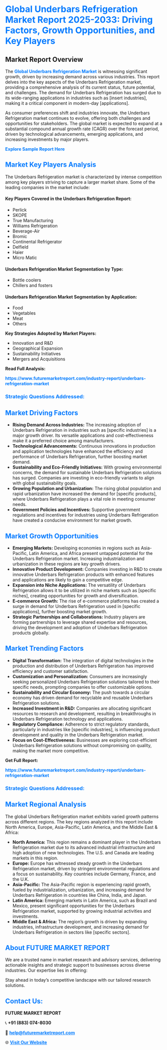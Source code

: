 <h1 style="color: #007BFF;">Global Underbars Refrigeration Market Report 2025-2033: Driving Factors, Growth Opportunities, and Key Players</h1>

<section id="overview">
<h2>Market Report Overview</h2>
<p>The <a href="https://www.futuremarketreport.com/industry-report/underbars-refrigeration-market" style="color: #007BFF; text-decoration: none;"><strong>Global Underbars Refrigeration Market</strong></a> is witnessing significant growth, driven by increasing demand across various industries. This report delves into the key aspects of the Underbars Refrigeration market, providing a comprehensive analysis of its current status, future potential, and challenges. The demand for Underbars Refrigeration has surged due to its wide-ranging applications in industries such as [insert industries], making it a critical component in modern-day [applications].</p>
<p>As consumer preferences shift and industries innovate, the Underbars Refrigeration market continues to evolve, offering both challenges and opportunities for stakeholders. The global market is expected to expand at a substantial compound annual growth rate (CAGR) over the forecast period, driven by technological advancements, emerging applications, and increasing investments by major players.</p>
</section>

<section id="overview">
<p><a href="https://www.futuremarketreport.com/request-sample/reportId=105240" style="color: #007BFF; text-decoration: none;"><strong>Explore Sample Report Here</strong></a></p>
</section>

<section id="key-players">
<h2 style="color: #007BFF;">Market Key Players Analysis</h2>
<p>The Underbars Refrigeration market is characterized by intense competition among key players striving to capture a larger market share. Some of the leading companies in the market include:</p>
<h4>Key Players Covered in the Underbars Refrigeration Report:</h4>
<ul><li>Perlick</li><li>SKOPE</li><li>True Manufacturing</li><li>Williams Refrigeration</li><li>Beverage-Air</li><li>Bromic</li><li>Continental Refrigerator</li><li>Delfield</li><li>Haier</li><li>Micro Matic</li></ul>
<h4>Underbars Refrigeration Market Segmentation by Type:</h4>
<ul><li>Bottle coolers</li><li>Chillers and fosters</li></ul>

<h4>Underbars Refrigeration Market Segmentation by Application:</h4>
<ul><li>Food</li><li>Vegetables</li><li>Meat</li><li>Others</li></ul>
<p><strong>Key Strategies Adopted by Market Players:</strong></p>
<ul>
<li>Innovation and R&D</li>
<li>Geographical Expansion</li>
<li>Sustainability Initiatives</li>
<li>Mergers and Acquisitions</li>
</ul>
</section>

<section>
<p><strong>Read Full Analysis: </strong></p><a href="https://www.futuremarketreport.com/industry-report/underbars-refrigeration-market" style="color: #007BFF; text-decoration: none;"><strong>https://www.futuremarketreport.com/industry-report/underbars-refrigeration-market</strong></a>
<h3 style="color: #007BFF;">Strategic Questions Addressed:</h3>
</section>

<section id="driving-factors">
<h2 style="color: #007BFF;">Market Driving Factors</h2>
<ul>
<li><strong>Rising Demand Across Industries:</strong> The increasing adoption of Underbars Refrigeration in industries such as [specific industries] is a major growth driver. Its versatile applications and cost-effectiveness make it a preferred choice among manufacturers.</li>
<li><strong>Technological Advancements:</strong> Continuous innovations in production and application technologies have enhanced the efficiency and performance of Underbars Refrigeration, further boosting market demand.</li>
<li><strong>Sustainability and Eco-Friendly Initiatives:</strong> With growing environmental concerns, the demand for sustainable Underbars Refrigeration solutions has surged. Companies are investing in eco-friendly variants to align with global sustainability goals.</li>
<li><strong>Growing Population and Urbanization:</strong> The rising global population and rapid urbanization have increased the demand for [specific products], where Underbars Refrigeration plays a vital role in meeting consumer needs.</li>
<li><strong>Government Policies and Incentives:</strong> Supportive government regulations and incentives for industries using Underbars Refrigeration have created a conducive environment for market growth.</li>
</ul>
</section>

<section id="growth-opportunities">
<h2 style="color: #007BFF;">Market Growth Opportunities</h2>
<ul>
<li><strong>Emerging Markets:</strong> Developing economies in regions such as Asia-Pacific, Latin America, and Africa present untapped potential for the Underbars Refrigeration market. Increasing industrialization and urbanization in these regions are key growth drivers.</li>
<li><strong>Innovative Product Development:</strong> Companies investing in R&D to create innovative Underbars Refrigeration products with enhanced features and applications are likely to gain a competitive edge.</li>
<li><strong>Expansion into Niche Applications:</strong> The versatility of Underbars Refrigeration allows it to be utilized in niche markets such as [specific niches], creating opportunities for growth and diversification.</li>
<li><strong>E-commerce Growth:</strong> The rise of e-commerce platforms has created a surge in demand for Underbars Refrigeration used in [specific applications], further boosting market growth.</li>
<li><strong>Strategic Partnerships and Collaborations:</strong> Industry players are forming partnerships to leverage shared expertise and resources, driving the development and adoption of Underbars Refrigeration products globally.</li>
</ul>
</section>

<section id="trending-factors">
<h2 style="color: #007BFF;">Market Trending Factors</h2>
<ul>
<li><strong>Digital Transformation:</strong> The integration of digital technologies in the production and distribution of Underbars Refrigeration has improved efficiency and customer satisfaction.</li>
<li><strong>Customization and Personalization:</strong> Consumers are increasingly seeking personalized Underbars Refrigeration solutions tailored to their specific needs, prompting companies to offer customizable options.</li>
<li><strong>Sustainability and Circular Economy:</strong> The push towards a circular economy has driven demand for recyclable and reusable Underbars Refrigeration solutions.</li>
<li><strong>Increased Investment in R&D:</strong> Companies are allocating significant resources to research and development, resulting in breakthroughs in Underbars Refrigeration technology and applications.</li>
<li><strong>Regulatory Compliance:</strong> Adherence to strict regulatory standards, particularly in industries like [specific industries], is influencing product development and quality in the Underbars Refrigeration market.</li>
<li><strong>Focus on Cost-Effectiveness:</strong> Businesses are exploring cost-efficient Underbars Refrigeration solutions without compromising on quality, making the market more competitive.</li>
</ul>
</section>

<section>
<p><strong>Get Full Report: </strong></p><a href="https://www.futuremarketreport.com/industry-report/underbars-refrigeration-market" style="color: #007BFF; text-decoration: none;"><strong>https://www.futuremarketreport.com/industry-report/underbars-refrigeration-market</strong></a>
<h3 style="color: #007BFF;">Strategic Questions Addressed:</h3>
</section>


<section id="regional-analysis">
<h2 style="color: #007BFF;">Market Regional Analysis</h2>
<p>The global Underbars Refrigeration market exhibits varied growth patterns across different regions. The key regions analyzed in this report include North America, Europe, Asia-Pacific, Latin America, and the Middle East & Africa:</p>
<ul>
<li><strong>North America:</strong> This region remains a dominant player in the Underbars Refrigeration market due to its advanced industrial infrastructure and high adoption of new technologies. The U.S. and Canada are leading markets in this region.</li>
<li><strong>Europe:</strong> Europe has witnessed steady growth in the Underbars Refrigeration market, driven by stringent environmental regulations and a focus on sustainability. Key countries include Germany, France, and the U.K.</li>
<li><strong>Asia-Pacific:</strong> The Asia-Pacific region is experiencing rapid growth, fueled by industrialization, urbanization, and increasing demand for Underbars Refrigeration in countries like China, India, and Japan.</li>
<li><strong>Latin America:</strong> Emerging markets in Latin America, such as Brazil and Mexico, present significant opportunities for the Underbars Refrigeration market, supported by growing industrial activities and investments.</li>
<li><strong>Middle East & Africa:</strong> The region’s growth is driven by expanding industries, infrastructure development, and increasing demand for Underbars Refrigeration in sectors like [specific sectors].</li>
</ul>
</section>

<footer>
<h2 style="color: #007BFF;">About FUTURE MARKET REPORT</h2>
<p>We are a trusted name in market research and advisory services, delivering actionable insights and strategic support to businesses across diverse industries. Our expertise lies in offering:</p>

<p>Stay ahead in today’s competitive landscape with our tailored research solutions.</p>

<h2 style="color: #007BFF;">Contact Us:</h2>
<p><strong>FUTURE MARKET REPORT</strong></p>
<p>📞 <strong>+91 (883) 074-8030</strong></p>
<p>📧 <strong><a href="mailto:help@futuremarketreport.com" style="color: #007BFF;">help@futuremarketreport.com</a></strong></p>
<p>🌐 <strong><a href="https://www.futuremarketreport.com/" style="color: #007BFF;">Visit Our Website</a></strong></p>
</footer>